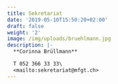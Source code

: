 ```yaml
---
title: Sekretariat
date: '2019-05-10T15:50:20+02:00'
draft: false
weight: '2'
image: /img/uploads/bruehlmann.jpg
description: |-
  **Corinna Brüllmann**

  T 052 366 33 33\
  <mailto:sekretariat@mfgt.ch>
---
```


